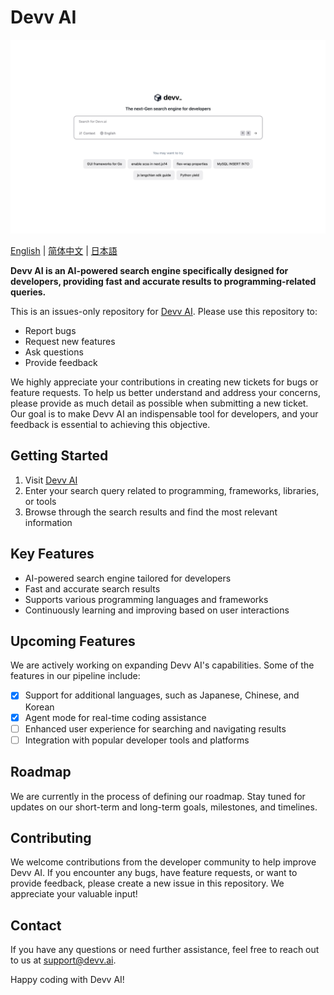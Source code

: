 # Devv AI

![](./assets/devv-homepage.png)

[English](./README.md) | [简体中文](./README_CN.md) | [日本語](./README_JP.md)

**Devv AI is an AI-powered search engine specifically designed for developers, providing fast and accurate results to programming-related queries.**

This is an issues-only repository for [Devv AI](https://devv.ai). Please use this repository to:

- Report bugs
- Request new features
- Ask questions
- Provide feedback

We highly appreciate your contributions in creating new tickets for bugs or feature requests. To help us better understand and address your concerns, please provide as much detail as possible when submitting a new ticket. Our goal is to make Devv AI an indispensable tool for developers, and your feedback is essential to achieving this objective.

## Getting Started

1. Visit [Devv AI](https://devv.ai)
2. Enter your search query related to programming, frameworks, libraries, or tools
3. Browse through the search results and find the most relevant information

## Key Features

- AI-powered search engine tailored for developers
- Fast and accurate search results
- Supports various programming languages and frameworks
- Continuously learning and improving based on user interactions

## Upcoming Features

We are actively working on expanding Devv AI's capabilities. Some of the features in our pipeline include:

- [x] Support for additional languages, such as Japanese, Chinese, and Korean
- [x] Agent mode for real-time coding assistance
- [ ] Enhanced user experience for searching and navigating results
- [ ] Integration with popular developer tools and platforms

## Roadmap

We are currently in the process of defining our roadmap. Stay tuned for updates on our short-term and long-term goals, milestones, and timelines.

## Contributing

We welcome contributions from the developer community to help improve Devv AI. If you encounter any bugs, have feature requests, or want to provide feedback, please create a new issue in this repository. We appreciate your valuable input!

## Contact

If you have any questions or need further assistance, feel free to reach out to us at [support@devv.ai](mailto:support@devv.ai).

Happy coding with Devv AI!

